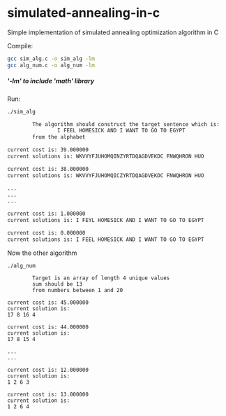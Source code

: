 # simulated-annealing-in-c
Simple implementation of simulated annealing optimization algorithm in C

Compile:
```bash
gcc sim_alg.c -o sim_alg -lm
gcc alg_num.c -o alg_num -lm
```
##### '-lm' to include 'math' library

Run:
```bash
./sim_alg

        The algorithm should construct the target sentence which is:
                I FEEL HOMESICK AND I WANT TO GO TO EGYPT
        from the alphabet

current cost is: 39.000000
current solutions is: WKVVYFJUHOMQINZYRTDQAGDVEKDC FNWQHRON HUO

current cost is: 38.000000
current solutions is: WKVVYFJUHOMQICZYRTDQAGDVEKDC FNWQHRON HUO

...
...
...

current cost is: 1.000000
current solutions is: I FEYL HOMESICK AND I WANT TO GO TO EGYPT

current cost is: 0.000000
current solutions is: I FEEL HOMESICK AND I WANT TO GO TO EGYPT
```

Now the other algorithm
```
./alg_num

        Target is an array of length 4 unique values
        sum should be 13
        from numbers between 1 and 20

current cost is: 45.000000
current solution is:
17 8 16 4

current cost is: 44.000000
current solution is:
17 8 15 4

...
...

current cost is: 12.000000
current solution is:
1 2 6 3

current cost is: 13.000000
current solution is:
1 2 6 4
```
